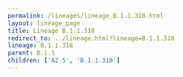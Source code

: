 ```yaml
---
permalink: /lineages/lineage_B.1.1.318.html
layout: lineage_page
title: Lineage B.1.1.318
redirect_to: ../lineage.html?lineage=B.1.1.318
lineage: B.1.1.318
parent: B.1.1
children: ['AZ.5', 'B.1.1.318']
---
```

